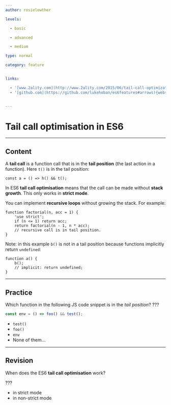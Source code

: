 ```yaml
---
author: rosielowther

levels:

  - basic

  - advanced

  - medium

type: normal

category: feature


links:

  - '[www.2ality.com](http://www.2ality.com/2015/06/tail-call-optimization.html){website}'
  - '[github.com](https://github.com/lukehoban/es6features#arrows){website}'


---
```


# Tail call optimisation in ES6

---
## Content

A **tail call** is a function call that is in the **tail position** (the last action in a function). Here `t()` is in the tail position: 
```
const a = () => h() && t();
```

In ES6 **tail call optimisation** means that the call can be made without **stack growth**. This only works in **strict mode**.

You can implement **recursive loops** without growing the stack. For example:

```
function factorial(n, acc = 1) {
    'use strict';
    if (n <= 1) return acc;
    return factorial(n - 1, n * acc);
    // recursive call is in tail position.
}
```
Note: in this example `b()` is not in a tail position because functions implicitly return `undefined`:
```
function a() {
    b();
    // implicit: return undefined;
}
```

---
## Practice

Which function in the following JS code snippet is in the *tail position*? ???

```javascript
const env = () => foo() && test();
```


* `test()`
* `foo()`
* `env`
* None of them...

---
## Revision

When does the ES6 **tail call optimisation** work?

???


* in strict mode
* in non-strict mode

 
